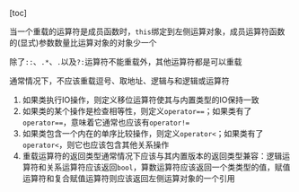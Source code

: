 [toc]

当一个重载的运算符是成员函数时，`this`绑定到左侧运算对象，成员运算符函数的(显式)参数数量比运算对象的对象少一个

除了`::`、`.*`、`.`以及`?:`运算符不能重载外，其他运算符都是可以重载

通常情况下，不应该重载逗号、取地址、逻辑与和逻辑或运算符

1. 如果类执行IO操作，则定义移位运算符使其与内置类型的IO保持一致
2. 如果类的某个操作是检查相等性，则定义`operator==`；如果类有了`operator==`，意味着它通常也应该有`operator!=`
3. 如果类包含一个内在的单序比较操作，则定义`operator<`；如果类有了`operator<`，则它也应该包含其他关系操作
4. 重载运算符的返回类型通常情况下应该与其内置版本的返回类型兼容：逻辑运算符和关系运算符应该返回`bool`，算数运算符应该返回一个类类型的值，赋值运算符和复合赋值运算符则应该返回左侧运算对象的一个引用

